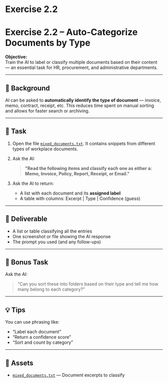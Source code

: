 # Exercise 2.2

# Exercise 2.2 – Auto-Categorize Documents by Type

**Objective:**  
Train the AI to label or classify multiple documents based on their content — an essential task for HR, procurement, and administrative departments.

---

## 🧠 Background

AI can be asked to **automatically identify the type of document** — invoice, memo, contract, receipt, etc. This reduces time spent on manual sorting and allows for faster search or archiving.

---

## 📝 Task

1. Open the file [`mixed_documents.txt`](assets/mixed_documents.txt). It contains snippets from different types of workplace documents.
2. Ask the AI:

   > **"Read the following items and classify each one as either a: Memo, Invoice, Policy, Report, Receipt, or Email."**

3. Ask the AI to return:
   - A list with each document and its **assigned label**
   - A table with columns: Excerpt | Type | Confidence (guess)

---

## 🎯 Deliverable

- A list or table classifying all the entries
- One screenshot or file showing the AI response
- The prompt you used (and any follow-ups)

---

## 🔁 Bonus Task

Ask the AI:
> “Can you sort these into folders based on their type and tell me how many belong to each category?”

---

## 💡 Tips

You can use phrasing like:
- “Label each document”
- “Return a confidence score”
- “Sort and count by category”

---

## 📁 Assets

- [`mixed_documents.txt`](assets/mixed_documents.txt) — Document excerpts to classify
